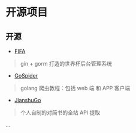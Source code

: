 # 开源项目



## 开源

- [FIFA](https://github.com/GopherCoder/FIFA-World-Cup)
> gin + gorm  打造的世界杯后台管理系统

- [GoSpider](https://github.com/GopherCoder/Go-Spider)
> golang 爬虫教程：包括 web 端 和 APP 客户端

- [JianshuGo](https://github.com/wuxiaoxiaoshen/Jianshu-go)
> 个人自制的对简书的全站 API 提取

...
